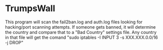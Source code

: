 # TrumpsWall
This program will scan the fail2ban.log and auth.log files looking for hacking/port scanning attempts. If someone gets banned, it will determine the country and compare that to a "Bad Country" settings file. Any country in that file will get the comand "sudo iptables -I INPUT 3 -s XXX.XXX.0.0/16 -j DROP"
